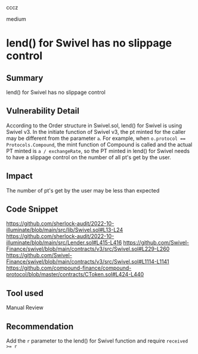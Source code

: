 cccz

medium

# lend() for Swivel has no slippage control

## Summary
lend() for Swivel has no slippage control
## Vulnerability Detail
According to the Order structure in Swivel.sol, lend() for Swivel is using Swivel v3.
In the initiate function of Swivel v3, the pt minted for the caller may be different from the parameter `a`. 
For example, when `o.protocol == Protocols.Compound`, the mint function of Compound is called and the actual PT minted is `a / exchangeRate`, so the PT minted in lend() for Swivel needs to have a slippage control on the number of all pt's get by the user.
## Impact
The number of pt's get by the user may be less than expected
## Code Snippet
https://github.com/sherlock-audit/2022-10-illuminate/blob/main/src/lib/Swivel.sol#L13-L24
https://github.com/sherlock-audit/2022-10-illuminate/blob/main/src/Lender.sol#L415-L416
https://github.com/Swivel-Finance/swivel/blob/main/contracts/v3/src/Swivel.sol#L229-L260
https://github.com/Swivel-Finance/swivel/blob/main/contracts/v3/src/Swivel.sol#L1114-L1141
https://github.com/compound-finance/compound-protocol/blob/master/contracts/CToken.sol#L424-L440
## Tool used

Manual Review

## Recommendation
Add the `r` parameter to the lend() for Swivel function and require `received >= r`